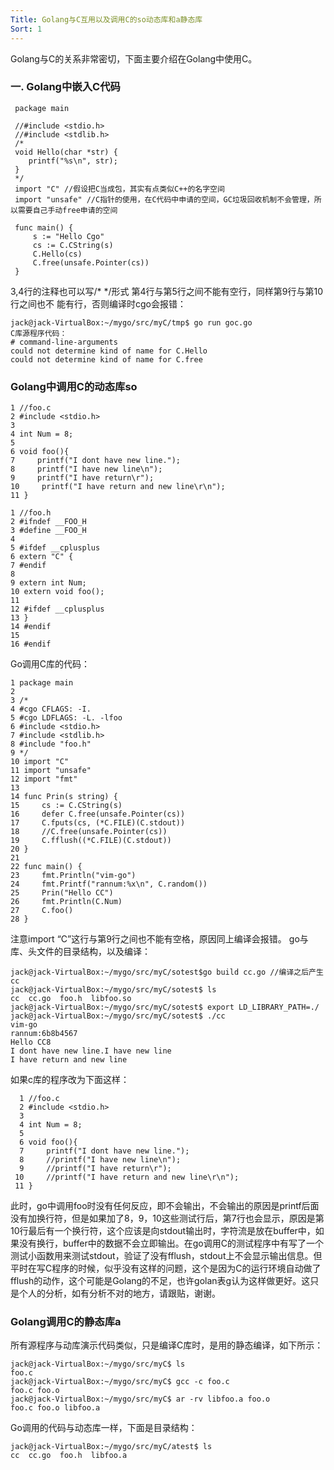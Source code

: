 ```yaml
---
Title: Golang与C互用以及调用C的so动态库和a静态库
Sort: 1
---
```

Golang与C的关系非常密切，下面主要介绍在Golang中使用C。

### 一. Golang中嵌入C代码
```
 package main                                                                                                                    
   
 //#include <stdio.h>
 //#include <stdlib.h>
 /*
 void Hello(char *str) {
    printf("%s\n", str);
 }
 */
 import "C" //假设把C当成包，其实有点类似C++的名字空间
 import "unsafe" //C指针的使用，在C代码中申请的空间，GC垃圾回收机制不会管理，所以需要自己手动free申请的空间
  
 func main() {
     s := "Hello Cgo"
     cs := C.CString(s)
     C.Hello(cs)
     C.free(unsafe.Pointer(cs))
 }

```
3,4行的注释也可以写/* */形式 
第4行与第5行之间不能有空行，同样第9行与第10行之间也不 
能有行，否则编译时cgo会报错：

```
jack@jack-VirtualBox:~/mygo/src/myC/tmp$ go run goc.go
C库源程序代码：
# command-line-arguments
could not determine kind of name for C.Hello
could not determine kind of name for C.free
```
### Golang中调用C的动态库so
```
1 //foo.c               
2 #include <stdio.h>
3  
4 int Num = 8;
5  
6 void foo(){
7     printf("I dont have new line.");
8     printf("I have new line\n");
9     printf("I have return\r");
10     printf("I have return and new line\r\n");
11 }
```
```
1 //foo.h               
2 #ifndef __FOO_H
3 #define __FOO_H
4  
5 #ifdef __cplusplus
6 extern "C" {
7 #endif
8  
9 extern int Num;
10 extern void foo();
11  
12 #ifdef __cplusplus
13 }
14 #endif
15  
16 #endif
```
 
 Go调用C库的代码：
```
1 package main       
2  
3 /*
4 #cgo CFLAGS: -I.
5 #cgo LDFLAGS: -L. -lfoo
6 #include <stdio.h>
7 #include <stdlib.h>
8 #include "foo.h"
9 */
10 import "C"
11 import "unsafe"
12 import "fmt"
13  
14 func Prin(s string) {
15     cs := C.CString(s)
16     defer C.free(unsafe.Pointer(cs))
17     C.fputs(cs, (*C.FILE)(C.stdout))
18     //C.free(unsafe.Pointer(cs))
19     C.fflush((*C.FILE)(C.stdout))
20 }
21  
22 func main() {
23     fmt.Println("vim-go")
24     fmt.Printf("rannum:%x\n", C.random())
25     Prin("Hello CC")
26     fmt.Println(C.Num)
27     C.foo()
28 }
```
 注意import “C”这行与第9行之间也不能有空格，原因同上编译会报错。 
go与库、头文件的目录结构，以及编译：
```
jack@jack-VirtualBox:~/mygo/src/myC/sotest$go build cc.go //编译之后产生cc
jack@jack-VirtualBox:~/mygo/src/myC/sotest$ ls
cc  cc.go  foo.h  libfoo.so
jack@jack-VirtualBox:~/mygo/src/myC/sotest$ export LD_LIBRARY_PATH=./
jack@jack-VirtualBox:~/mygo/src/myC/sotest$ ./cc
vim-go
rannum:6b8b4567
Hello CC8
I dont have new line.I have new line
I have return and new line
```

如果c库的程序改为下面这样：
```
  1 //foo.c            
  2 #include <stdio.h>
  3  
  4 int Num = 8;
  5  
  6 void foo(){
  7     printf("I dont have new line.");
  8     //printf("I have new line\n");
  9     //printf("I have return\r");
 10     //printf("I have return and new line\r\n");
 11 }
```
此时，go中调用foo时没有任何反应，即不会输出，不会输出的原因是printf后面没有加换行符，但是如果加了8，9，10这些测试行后，第7行也会显示，原因是第10行最后有一个换行符，这个应该是向stdout输出时，字符流是放在buffer中，如果没有换行，buffer中的数据不会立即输出。在go调用C的测试程序中有写了一个测试小函数用来测试stdout，验证了没有fflush，stdout上不会显示输出信息。但平时在写C程序的时候，似乎没有这样的问题，这个是因为C的运行环境自动做了fflush的动作，这个可能是Golang的不足，也许golan表g认为这样做更好。这只是个人的分析，如有分析不对的地方，请跟贴，谢谢。

### Golang调用C的静态库a

所有源程序与动库演示代码类似，只是编译C库时，是用的静态编译，如下所示：

```
jack@jack-VirtualBox:~/mygo/src/myC$ ls
foo.c 
jack@jack-VirtualBox:~/mygo/src/myC$ gcc -c foo.c
foo.c foo.o
jack@jack-VirtualBox:~/mygo/src/myC$ ar -rv libfoo.a foo.o
foo.c foo.o libfoo.a
```
Go调用的代码与动态库一样，下面是目录结构：
```
jack@jack-VirtualBox:~/mygo/src/myC/atest$ ls
cc  cc.go  foo.h  libfoo.a
```
